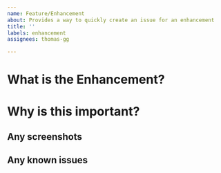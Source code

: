 ```yaml
---
name: Feature/Enhancement
about: Provides a way to quickly create an issue for an enhancement
title: ''
labels: enhancement
assignees: thomas-gg

---
```


# What is the Enhancement?

# Why is this important?

## Any screenshots

## Any known issues
